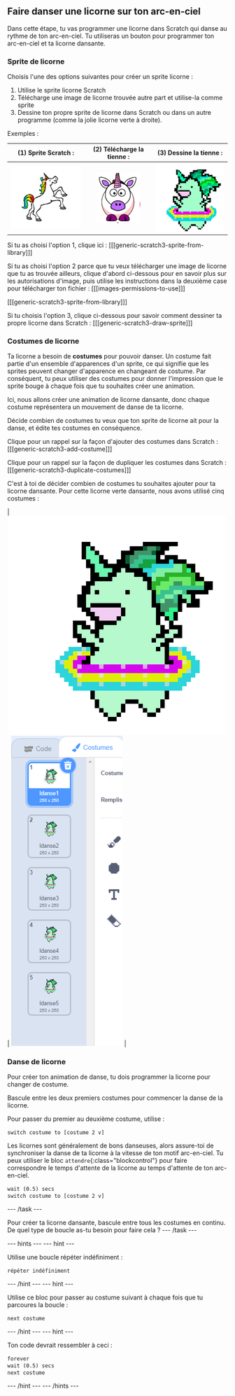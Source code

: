 ## Faire danser une licorne sur ton arc-en-ciel

Dans cette étape, tu vas programmer une licorne dans Scratch qui danse au rythme de ton arc-en-ciel. Tu utiliseras un bouton pour programmer ton arc-en-ciel et ta licorne dansante.

### Sprite de licorne

Choisis l'une des options suivantes pour créer un sprite licorne :

1. Utilise le sprite licorne Scratch
2. Télécharge une image de licorne trouvée autre part et utilise-la comme sprite
3. Dessine ton propre sprite de licorne dans Scratch ou dans un autre programme (comme la jolie licorne verte à droite).

Exemples :

|             (1) Sprite Scratch :              |      (2) Télécharge la tienne :       |             (3) Dessine la tienne :             |
|:---------------------------------------------:|:-------------------------------------:|:-----------------------------------------------:|
| ![Licorne Scratch](images/scratchunicorn.png) | ![Licorne Web](images/webunicorn.png) | ![Dessiner une licorne](images/drawunicorn.png) |

Si tu as choisi l'option 1, clique ici : [[[generic-scratch3-sprite-from-library]]]

Si tu as choisi l'option 2 parce que tu veux télécharger une image de licorne que tu as trouvée ailleurs, clique d'abord ci-dessous pour en savoir plus sur les autorisations d'image, puis utilise les instructions dans la deuxième case pour télécharger ton fichier : [[[images-permissions-to-use]]]

[[[generic-scratch3-sprite-from-library]]]

Si tu choisis l'option 3, clique ci-dessous pour savoir comment dessiner ta propre licorne dans Scratch : [[[generic-scratch3-draw-sprite]]]

### Costumes de licorne

Ta licorne a besoin de **costumes** pour pouvoir danser. Un costume fait partie d'un ensemble d'apparences d'un sprite, ce qui signifie que les sprites peuvent changer d'apparence en changeant de costume. Par conséquent, tu peux utiliser des costumes pour donner l'impression que le sprite bouge à chaque fois que tu souhaites créer une animation.

Ici, nous allons créer une animation de licorne dansante, donc chaque costume représentera un mouvement de danse de ta licorne.

Décide combien de costumes tu veux que ton sprite de licorne ait pour la danse, et édite tes costumes en conséquence.

Clique pour un rappel sur la façon d'ajouter des costumes dans Scratch : [[[generic-scratch3-add-costume]]]

Clique pour un rappel sur la façon de dupliquer les costumes dans Scratch : [[[generic-scratch3-duplicate-costumes]]]

C'est à toi de décider combien de costumes tu souhaites ajouter pour ta licorne dansante. Pour cette licorne verte dansante, nous avons utilisé cinq costumes :

| ![Dancing Unicorn Gif](images/dancingunicorn.gif) | ![Five Costumes](images/fivecostumes.png) |

### Danse de licorne

Pour créer ton animation de danse, tu dois programmer la licorne pour changer de costume.

Bascule entre les deux premiers costumes pour commencer la danse de la licorne.

Pour passer du premier au deuxième costume, utilise :

```blocks3
switch costume to [costume 2 v]
```

Les licornes sont généralement de bons danseuses, alors assure-toi de synchroniser la danse de ta licorne à la vitesse de ton motif arc-en-ciel. Tu peux utiliser le bloc `attendre`{:class="blockcontrol"} pour faire correspondre le temps d'attente de la licorne au temps d'attente de ton arc-en-ciel.

```blocks3
wait (0.5) secs
switch costume to [costume 2 v]
```

\--- /task \---

Pour créer ta licorne dansante, bascule entre tous les costumes en continu. De quel type de boucle as-tu besoin pour faire cela ? \--- /task \---

\--- hints \--- \--- hint \---

Utilise une boucle répéter indéfiniment :

```blocks3
répéter indéfiniment
```

\--- /hint \--- \--- hint \---

Utilise ce bloc pour passer au costume suivant à chaque fois que tu parcoures la boucle :

```blocks3
next costume
```

\--- /hint \--- \--- hint \---

Ton code devrait ressembler à ceci :

```blocks3
forever
wait (0.5) secs
next costume
```

\--- /hint \--- \--- /hints \---